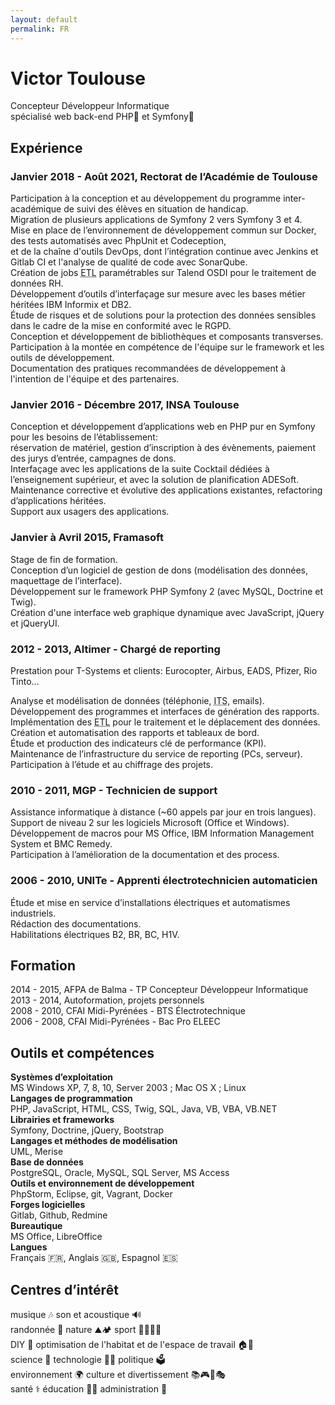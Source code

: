 ```yaml
---
layout: default
permalink: FR
---
```


# Victor Toulouse

Concepteur Développeur Informatique  
spécialisé web back-end PHP🐘 et Symfony🎼

## Expérience
### Janvier 2018 - Août 2021, Rectorat de l’Académie de Toulouse  
Participation à la conception et au développement du programme inter-académique de suivi des élèves en situation de handicap.  
Migration de plusieurs applications de Symfony 2 vers Symfony 3 et 4.  
Mise en place de l’environnement de développement commun sur Docker, des tests automatisés avec PhpUnit et Codeception,  
et de la chaîne d'outils DevOps, dont l’intégration continue avec Jenkins et Gitlab CI et l'analyse de qualité de code avec SonarQube.  
Création de jobs <abbr title="Extract Transform Load">ETL</abbr> paramétrables sur Talend OSDI pour le traitement de données RH.  
Développement d’outils d’interfaçage sur mesure avec les bases métier héritées IBM Informix et DB2.  
Étude de risques et de solutions pour la protection des données sensibles dans le cadre de la mise en conformité avec le RGPD.  
Conception et développement de bibliothèques et composants transverses.  
Participation à la montée en compétence de l'équipe sur le framework et les outils de développement.  
Documentation des pratiques recommandées de développement à l'intention de l'équipe et des partenaires.

### Janvier 2016 - Décembre 2017, INSA Toulouse
Conception et développement d’applications web en PHP pur en Symfony pour les besoins de l’établissement:   
réservation de matériel, gestion d’inscription à des évènements, paiement des jurys d’entrée, campagnes de dons.   
Interfaçage avec les applications de la suite Cocktail dédiées à l’enseignement supérieur, et avec la solution de planification ADESoft.  
Maintenance corrective et évolutive des applications existantes, refactoring d’applications héritées.  
Support aux usagers des applications. 

### Janvier à Avril 2015, Framasoft

Stage de fin de formation.  
Conception d’un logiciel de gestion de dons (modélisation des données, maquettage de l’interface).  
Développement sur le framework PHP Symfony 2 (avec MySQL, Doctrine et Twig).  
Création d'une interface web graphique dynamique avec JavaScript, jQuery et jQueryUI.  

### 2012 - 2013, Altimer - Chargé de reporting
Prestation pour T-Systems et clients: Eurocopter, Airbus, EADS, Pfizer, Rio Tinto…

Analyse et modélisation de données (téléphonie, <abbr title="Issue Tracking System">ITS</abbr>, emails).  
Développement des programmes et interfaces de génération des rapports.  
Implémentation des <abbr title="Extract Transform Load">ETL</abbr> pour le traitement et le déplacement des données.  
Création et automatisation des rapports et tableaux de bord.  
Étude et production des indicateurs clé de performance (KPI).  
Maintenance de l’infrastructure du service de reporting (PCs, serveur).  
Participation à l’étude et au chiffrage des projets.  

### 2010 - 2011, MGP - Technicien de support
Assistance informatique à distance (~60 appels par jour en trois langues).  
Support de niveau 2 sur les logiciels Microsoft (Office et Windows).  
Développement de macros pour MS Office, IBM Information Management System et BMC Remedy.  
Participation à l’amélioration de la documentation et des process.  

### 2006 - 2010, UNITe - Apprenti électrotechnicien automaticien
Étude et mise en service d’installations électriques et automatismes industriels.  
Rédaction des documentations.  
Habilitations électriques B2, BR, BC, H1V.  

## Formation
2014 - 2015, AFPA de Balma - TP Concepteur Développeur Informatique  
2013 - 2014, Autoformation, projets personnels  
2008 - 2010, CFAI Midi-Pyrénées - BTS Électrotechnique  
2006 - 2008, CFAI Midi-Pyrénées - Bac Pro ELEEC  

## Outils et compétences
**Systèmes d’exploitation**  
MS Windows XP, 7, 8, 10, Server 2003 ; Mac OS X ; Linux  
**Langages de programmation**  
PHP, JavaScript, HTML, CSS, Twig, SQL, Java, VB, VBA, VB.NET  
**Librairies et frameworks**  
Symfony, Doctrine, jQuery, Bootstrap  
**Langages et méthodes de modélisation**  
UML, Merise  
**Base de données**  
PostgreSQL, Oracle, MySQL, SQL Server, MS Access  
**Outils et environnement de développement**  
PhpStorm, Eclipse, git, Vagrant, Docker  
**Forges logicielles**  
Gitlab, Github, Redmine  
**Bureautique**  
MS Office, LibreOffice  
**Langues**  
Français 🇫🇷, Anglais 🇬🇧, Espagnol 🇪🇸

## Centres d’intérêt

musique 🎶 son et acoustique 🔊  
randonnée 🥾 nature ⛰🏕️ sport 🧗‍♂️🥋🥊  
DIY 🔧 optimisation de l'habitat et de l'espace de travail 🏠🏢  
science 🔬 technologie 👨‍💻 politique 🗳️  
environnement 🌍 culture et divertissement 📚🎮🎥🎭  
santé ⚕️ éducation 👨‍🏫 administration 📜  

